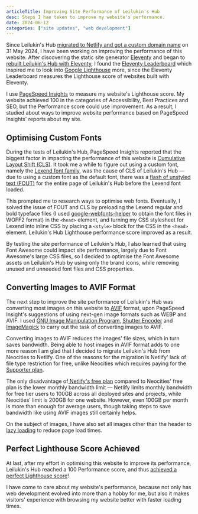 ```yaml
---
articleTitle: Improving Site Performance of Leilukin's Hub
desc: Steps I hae taken to improve my website's performance.
date: 2024-06-12
categories: ["site updates", "web development"]
---
```


Since Leilukin's Hub [migrated to Netlify and got a custom domain name](/blog/posts/2024-05-31-domain-name-hosting-change-leilukins-hub/) on 31 May 2024, I have been working on improving the performance of this website. After discovering the static site generator [Eleventy](https://www.11ty.dev/) and began to [rebuilt Leilukin's Hub with Eleventy](/blog/posts/2024-04-21-april-2024-leilukins-hub-overhaul-with-eleventy/), I found the [Eleventy Leaderboard](https://www.11ty.dev/speedlify/) which inspired me to look into [Google Lighthouse](https://developer.chrome.com/docs/lighthouse/) more, since the Eleventy Leaderboard measures the Lighthouse score of websites built with Eleventy.

I use [PageSpeed Insights](https://pagespeed.web.dev/) to measure my website's Lighthouse score. My website achieved 100 in the categories of Accessibility, Best Practices and SEO, but the Performance score could use improvement. As a result, I studied about ways to improve website performance based on PageSpeed Insights' reports about my site.

## Optimising Custom Fonts

During the tests of Leilukin's Hub, PageSpeed Insights reported that the biggest factor in impacting the performance of this website is [Cumulative Layout Shift (CLS)](https://web.dev/articles/cls). It took me a while to figure out using a custom font, namely the [Lexend font family](https://www.lexend.com/), was the cause of CLS of Leilukin's Hub — due to using a custom font as the default font, there was a [flash of unstyled text (FOUT)](https://fonts.google.com/knowledge/glossary/fout) for the entire page of Leilukin's Hub before the Lexend font loaded.

This prompted me to research ways to optimise web fonts. Eventually, I solved the issue of FOUT and CLS by preloading the Lexend regular and bold typeface files (I used [google-webfonts-helper](https://gwfh.mranftl.com/fonts) to obtain the font files in WOFF2 format) in the `<head>` element, and turning my CSS stylesheet for Lexend into inline CSS by placing a `<style>` block for the CSS in the `<head>` element. Leilukin's Hub Lighthouse performance score improved as a result.

By testing the site performance of Leilukin's Hub, I also learned that using Font Awesome could impact site performance, largely due to Font Awesome's large CSS files, so I decided to optimise the Font Awesome assets on Leilukin's Hub by using only the brand icons, while removing unused and unneeded font files and CSS properties.

## Converting Images to AVIF Format

The next step to improve the site performance of Leilukin's Hub was converting most images on this website to [AVIF](https://en.wikipedia.org/wiki/AVIF) format, upon PageSpeed Insight's suggestions of using next-gen image formats such as WEBP and AVIF. I used [GNU Image Manipulation Program](https://www.gimp.org/), [Shutter Encoder](https://www.shutterencoder.com/) and [ImageMagick](https://imagemagick.org/) to carry out the task of converting images to AVIF.

Converting images to AVIF reduces the images' file sizes, which in turn saves bandwidth. Being able to host images in AVIF format adds to one more reason I am glad that I decided to migrate Leilukin's Hub from Neocities to Netlify. One of the reasons for the migration is Netlify' lack of file type restriction for free, unlike Neocities which requires paying for the [Supporter plan](https://neocities.org/supporter).

The only disadvantage of[ Netlify's free plan](https://www.netlify.com/pricing/) compared to Neocities' free plan is the lower monthly bandwidth limit — Netlify limits monthly bandwidth for free tier users to 100GB across all deployed sites and projects, while Neocities' limit is 200GB for one website. However, even 100GB per month is more than enough for average users, though taking steps to save bandwidth like using AVIF images still certainly helps.

On the subject of images, I have also set all images other than the header to [lazy loading](https://developer.mozilla.org/en-US/docs/Web/Performance/Lazy_loading) to reduce page load times.

## Perfect Lighthouse Score Achieved

At last, after my effort in optimising this website to improve its performance, Leilukin's Hub reached a 100 Performance score, and thus [achieved a perfect Lighthouse score](https://pagespeed.web.dev/analysis/https-leilukin-com/apte02co99)!

I have come to care about my website's performance, because not only has web development evolved into more than a hobby for me, but also it makes visitors' experience with browsing my website better with faster loading times.